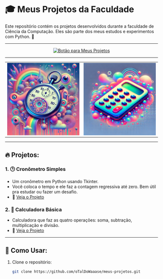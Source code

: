 # 🎓 **Meus Projetos da Faculdade**

Este repositório contém os projetos desenvolvidos durante a faculdade de Ciência da Computação. Eles são parte dos meus estudos e experimentos com Python. 🚀

---

<div align="center">
  <a href="https://github.com/oTalDoWaaase/meus-projetos">
    <img src="https://img.shields.io/badge/Meus%20Projetos-blue?style=for-the-badge" alt="Botão para Meus Projetos"/>
  </a>
</div>

---

<table>
  <tr>
    <td>
      <img src="https://github.com/oTalDoWaaase/projetos-faculdade/blob/main/dreamcore_stoptemp.png" alt="Cronômetro" width="300"/>
    </td>
    <td>
      <img src="https://github.com/oTalDoWaaase/projetos-faculdade/blob/main/dreamcore_stopwatch.png" alt="Calculadora" width="300"/>
    </td>
  </tr>
</table>

---

## 🔥 **Projetos**:

### 1. 🕒 **Cronômetro Simples**
- Um cronômetro em Python usando Tkinter.
- Você coloca o tempo e ele faz a contagem regressiva até zero. Bem útil pra estudar ou fazer um desafio.
- 🔗 [Veja o Projeto](https://github.com/oTalDoWaaase/meus-projetos/tree/main/cronometro_python)

### 2. 🔢 **Calculadora Básica**
- Calculadora que faz as quatro operações: soma, subtração, multiplicação e divisão.
- 🔗 [Veja o Projeto](https://github.com/oTalDoWaaase/meus-projetos/tree/main/introducao_python)

---

## 📜 **Como Usar**:
1. Clone o repositório:
   ```bash
   git clone https://github.com/oTalDoWaaase/meus-projetos.git
